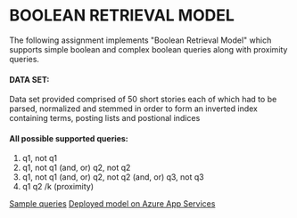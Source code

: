 # BOOLEAN RETRIEVAL MODEL

The following assignment implements "Boolean Retrieval Model" which supports simple boolean and complex boolean queries along with proximity queries.

#### DATA SET:

Data set provided comprised of 50 short stories each of which had to be parsed, normalized and stemmed in order to form an inverted index containing terms, posting lists and postional indices

#### All possible supported queries:

1. q1, not q1
2. q1, not q1 (and, or) q2, not q2
3. q1, not q1 (and, or) q2, not q2 (and, or) q3, not q3
4. q1 q2 /k (proximity)

[Sample queries](https://k180208-ir-assignment1.azurewebsites.net/static/SampleQueries.txt)
[Deployed model on Azure App Services](https://k180208-ir-assignment1.azurewebsites.net/)
